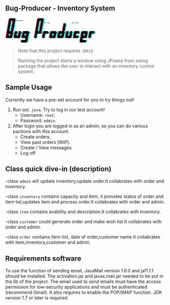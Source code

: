 
## Bug-Producer - Inventory System

![Bug-Producer](src/main/resources/banner.png)

> Note that this project requires `JDK16` 
> 
> Running the project starts a window using JFrame from swing package that allows the user to interact with an inventory control system.

## Sample Usage

Currently we have a pre-set account for you to try things out!
1. Run `GUI.java`. Try to log in our test account!
   - Username: `root`;
   - Password: `admin`.
2. After login you are logged in as an admin, so you can do various pactions with this account.
   - Create orders;
   - View past orders [WiP].
   - Create / View messages
   - Log off

## Class quick dive-in (description)

-class `admin` will update inventory;update order.It collabrates with order and inventory.

-class `inventory` contains capacity and item, it provides status of order and item list;updates item and process order.It collabrates with order and admin.

-class `item` contains avability and description.It collabrates with inventory.

-class `customer` could generate order and make wish list.It collabrates with order and admin.

-class `order` contains item-list, date of order,customer name.It collabrates with item,inventory,customer and admin.

## Requirements software

To use the function of sending email, JavaMail version 1.6.0 and jaf1.1.1 should be installed. 
The activation.jar and javax.mail.jar needed to be put in the lib of the project. 
The email used to send emails must have the access permission for low-security applications and must be authenticated (recommend Gmail). 
It also requires to enable the POP/IMAP function. JDK version 1.7 or later is required.